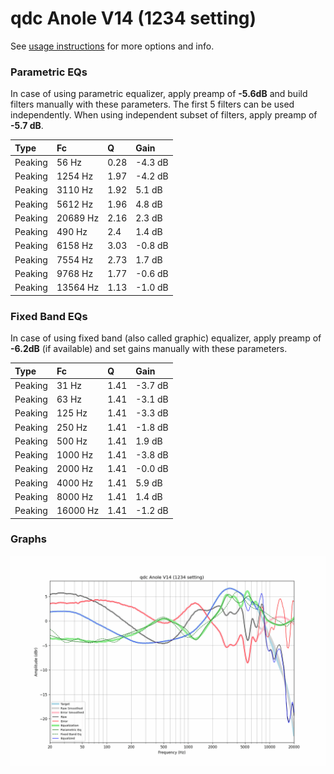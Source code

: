 # qdc Anole V14 (1234 setting)
See [usage instructions](https://github.com/jaakkopasanen/AutoEq#usage) for more options and info.

### Parametric EQs
In case of using parametric equalizer, apply preamp of **-5.6dB** and build filters manually
with these parameters. The first 5 filters can be used independently.
When using independent subset of filters, apply preamp of **-5.7 dB**.

| Type    | Fc       |    Q | Gain    |
|:--------|:---------|:-----|:--------|
| Peaking | 56 Hz    | 0.28 | -4.3 dB |
| Peaking | 1254 Hz  | 1.97 | -4.2 dB |
| Peaking | 3110 Hz  | 1.92 | 5.1 dB  |
| Peaking | 5612 Hz  | 1.96 | 4.8 dB  |
| Peaking | 20689 Hz | 2.16 | 2.3 dB  |
| Peaking | 490 Hz   | 2.4  | 1.4 dB  |
| Peaking | 6158 Hz  | 3.03 | -0.8 dB |
| Peaking | 7554 Hz  | 2.73 | 1.7 dB  |
| Peaking | 9768 Hz  | 1.77 | -0.6 dB |
| Peaking | 13564 Hz | 1.13 | -1.0 dB |

### Fixed Band EQs
In case of using fixed band (also called graphic) equalizer, apply preamp of **-6.2dB**
(if available) and set gains manually with these parameters.

| Type    | Fc       |    Q | Gain    |
|:--------|:---------|:-----|:--------|
| Peaking | 31 Hz    | 1.41 | -3.7 dB |
| Peaking | 63 Hz    | 1.41 | -3.1 dB |
| Peaking | 125 Hz   | 1.41 | -3.3 dB |
| Peaking | 250 Hz   | 1.41 | -1.8 dB |
| Peaking | 500 Hz   | 1.41 | 1.9 dB  |
| Peaking | 1000 Hz  | 1.41 | -3.8 dB |
| Peaking | 2000 Hz  | 1.41 | -0.0 dB |
| Peaking | 4000 Hz  | 1.41 | 5.9 dB  |
| Peaking | 8000 Hz  | 1.41 | 1.4 dB  |
| Peaking | 16000 Hz | 1.41 | -1.2 dB |

### Graphs
![](./qdc%20Anole%20V14%20(1234%20setting).png)
